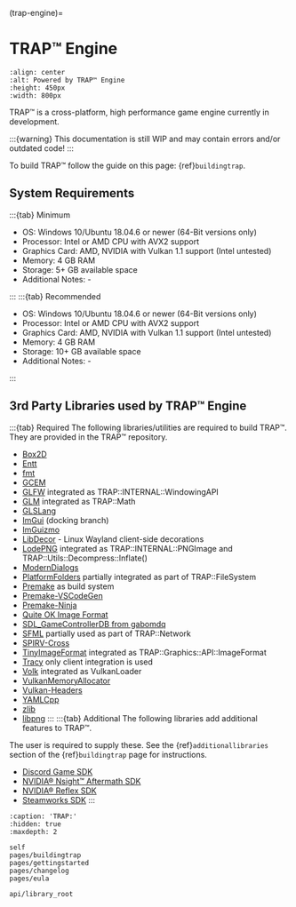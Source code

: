 (trap-engine)=

# TRAP™ Engine

```{image} Branding/TRAP.gif
:align: center
:alt: Powered by TRAP™ Engine
:height: 450px
:width: 800px
```

TRAP™ is a cross-platform, high performance game engine currently in development.

:::{warning}
This documentation is still WIP and may contain errors and/or outdated code!
:::

To build TRAP™ follow the guide on this page: {ref}`buildingtrap`.

## System Requirements

:::{tab} Minimum

- OS: Windows 10/Ubuntu 18.04.6 or newer (64-Bit versions only)
- Processor: Intel or AMD CPU with AVX2 support
- Graphics Card: AMD, NVIDIA with Vulkan 1.1 support (Intel untested)
- Memory: 4 GB RAM
- Storage: 5+ GB available space
- Additional Notes: -

:::
:::{tab} Recommended

- OS: Windows 10/Ubuntu 18.04.6 or newer (64-Bit versions only)
- Processor: Intel or AMD CPU with AVX2 support
- Graphics Card: AMD, NVIDIA with Vulkan 1.1 support (Intel untested)
- Memory: 4 GB RAM
- Storage: 10+ GB available space
- Additional Notes: -

:::

## 3rd Party Libraries used by TRAP™ Engine

:::{tab} Required
The following libraries/utilities are required to build TRAP™.
They are provided in the TRAP™ repository.

- [Box2D](https://github.com/erincatto/box2d)
- [Entt](https://github.com/skypjack/entt)
- [fmt](https://github.com/fmtlib/fmt)
- [GCEM](https://github.com/kthohr/gcem)
- [GLFW](https://github.com/glfw/glfw) integrated as TRAP::INTERNAL::WindowingAPI
- [GLM](https://github.com/g-truc/glm) integrated as TRAP::Math
- [GLSLang](https://github.com/GamesTrap/glslang)
- [ImGui](https://github.com/GamesTrap/imgui) (docking branch)
- [ImGuizmo](https://github.com/CedricGuillemet/ImGuizmo)
- [LibDecor](https://gitlab.freedesktop.org/libdecor/libdecor) - Linux Wayland client-side decorations
- [LodePNG](https://github.com/lvandeve/lodepng) integrated as TRAP::INTERNAL::PNGImage and TRAP::Utils::Decompress::Inflate()
- [ModernDialogs](https://github.com/GamesTrap/ModernDialogs)
- [PlatformFolders](https://github.com/sago007/PlatformFolders) partially integrated as part of TRAP::FileSystem
- [Premake](https://github.com/premake/premake-core) as build system
- [Premake-VSCodeGen](https://github.com/GamesTrap/Premake-VSCodeGen)
- [Premake-Ninja](https://github.com/GamesTrap/premake-ninja)
- [Quite OK Image Format](https://github.com/phoboslab/qoi)
- [SDL_GameControllerDB from gabomdq](https://github.com/gabomdq/SDL_GameControllerDB)
- [SFML](https://github.com/SFML/SFML) partially used as part of TRAP::Network
- [SPIRV-Cross](https://github.com/GamesTrap/SPIRV-Cross)
- [TinyImageFormat](https://github.com/DeanoC/tiny_imageformat) integrated as TRAP::Graphics::API::ImageFormat
- [Tracy](https://github.com/wolfpld/tracy) only client integration is used
- [Volk](https://github.com/zeux/volk) integrated as VulkanLoader
- [VulkanMemoryAllocator](https://github.com/GPUOpen-LibrariesAndSDKs/VulkanMemoryAllocator)
- [Vulkan-Headers](https://github.com/KhronosGroup/Vulkan-Headers)
- [YAMLCpp](https://github.com/jbeder/yaml-cpp)
- [zlib](https://github.com/madler/zlib/)
- [libpng](https://github.com/pnggroup/libpng)
:::
:::{tab} Additional
The following libraries add additional features to TRAP™.  

The user is required to supply these. See the {ref}`additionallibraries` section of the {ref}`buildingtrap` page for instructions.

- [Discord Game SDK](https://discord.com/developers/docs/game-sdk/sdk-starter-guide)
- [NVIDIA® Nsight™ Aftermath SDK](https://developer.nvidia.com/nsight-aftermath)
- [NVIDIA® Reflex SDK](https://developer.nvidia.com/performance-rendering-tools/reflex)
- [Steamworks SDK](https://partner.steamgames.com/doc/sdk)
:::


```{toctree}
:caption: 'TRAP:'
:hidden: true
:maxdepth: 2

self
pages/buildingtrap
pages/gettingstarted
pages/changelog
pages/eula

api/library_root
```
